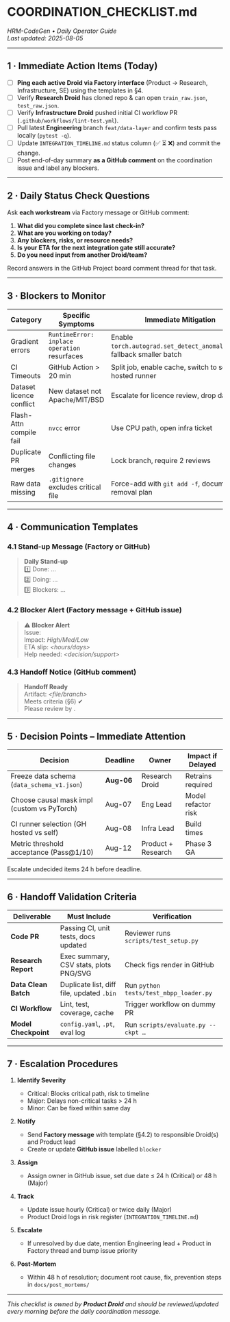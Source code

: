 # COORDINATION_CHECKLIST.md  
_HRM-CodeGen • Daily Operator Guide_  
_Last updated: 2025-08-05_

---

## 1 · Immediate Action Items (Today)

- [ ] **Ping each active Droid via Factory interface** (Product → Research, Infrastructure, SE) using the templates in §4.  
- [ ] Verify **Research Droid** has cloned repo & can open `train_raw.json`, `test_raw.json`.  
- [ ] Verify **Infrastructure Droid** pushed initial CI workflow PR (`.github/workflows/lint-test.yml`).  
- [ ] Pull latest **Engineering** branch `feat/data-layer` and confirm tests pass locally (`pytest -q`).  
- [ ] Update `INTEGRATION_TIMELINE.md` status column (✅ ⏳ ❌) and commit the change.  
- [ ] Post end-of-day summary **as a GitHub comment** on the coordination issue and label any blockers.

---

## 2 · Daily Status Check Questions

Ask **each workstream** via Factory message or GitHub comment:

1. **What did you complete since last check-in?**  
2. **What are you working on today?**  
3. **Any blockers, risks, or resource needs?**  
4. **Is your ETA for the next integration gate still accurate?**  
5. **Do you need input from another Droid/team?**

Record answers in the GitHub Project board comment thread for that task.

---

## 3 · Blockers to Monitor

| Category | Specific Symptoms | Immediate Mitigation |
|----------|-------------------|----------------------|
| Gradient errors | `RuntimeError: inplace operation` resurfaces | Enable `torch.autograd.set_detect_anomaly(True)`, fallback smaller batch |
| CI Timeouts | GitHub Action > 20 min | Split job, enable cache, switch to self-hosted runner |
| Dataset licence conflict | New dataset not Apache/MIT/BSD | Escalate for licence review, drop dataset |
| Flash-Attn compile fail | `nvcc` error | Use CPU path, open infra ticket |
| Duplicate PR merges | Conflicting file changes | Lock branch, require 2 reviews |
| Raw data missing | `.gitignore` excludes critical file | Force-add with `git add -f`, document removal plan |

---

## 4 · Communication Templates

### 4.1  Stand-up Message (Factory or GitHub)

> **Daily Stand-up**  
> 1️⃣ Done: …  
> 2️⃣ Doing: …  
> 3️⃣ Blockers: …

### 4.2  Blocker Alert (Factory message + GitHub issue)

> **⚠️ Blocker Alert**  
> Issue: _<brief description>_  
> Impact: _High/Med/Low_  
> ETA slip: _<hours/days>_  
> Help needed: _<decision/support>_

### 4.3  Handoff Notice (GitHub comment)

> **Handoff Ready**  
> Artifact: _<file/branch>_  
> Meets criteria (§6) ✔  
> Please review by _<date>_.

---

## 5 · Decision Points – Immediate Attention

| Decision | Deadline | Owner | Impact if Delayed |
|----------|----------|-------|-------------------|
| Freeze data schema (`data_schema_v1.json`) | **Aug-06** | Research Droid | Retrains required |
| Choose causal mask impl (custom vs PyTorch) | Aug-07 | Eng Lead | Model refactor risk |
| CI runner selection (GH hosted vs self) | Aug-08 | Infra Lead | Build times |
| Metric threshold acceptance (Pass@1/10) | Aug-12 | Product + Research | Phase 3 GA |

Escalate undecided items 24 h before deadline.

---

## 6 · Handoff Validation Criteria

| Deliverable | Must Include | Verification |
|-------------|--------------|--------------|
| **Code PR** | Passing CI, unit tests, docs updated | Reviewer runs `scripts/test_setup.py` |
| **Research Report** | Exec summary, CSV stats, plots PNG/SVG | Check figs render in GitHub |
| **Data Clean Batch** | Duplicate list, diff file, updated `.bin` | Run `python tests/test_mbpp_loader.py` |
| **CI Workflow** | Lint, test, coverage, cache | Trigger workflow on dummy PR |
| **Model Checkpoint** | `config.yaml`, `.pt`, eval log | Run `scripts/evaluate.py --ckpt …` |

---

## 7 · Escalation Procedures

1. **Identify Severity**  
   - Critical: Blocks critical path, risk to timeline  
   - Major: Delays non-critical tasks > 24 h  
   - Minor: Can be fixed within same day

2. **Notify**  
   - Send **Factory message** with template (§4.2) to responsible Droid(s) and Product lead  
   - Create or update **GitHub issue** labelled `blocker`

3. **Assign**  
   - Assign owner in GitHub issue, set due date ≤ 24 h (Critical) or 48 h (Major)

4. **Track**  
   - Update issue hourly (Critical) or twice daily (Major)  
   - Product Droid logs in risk register (`INTEGRATION_TIMELINE.md`)

5. **Escalate**  
   - If unresolved by due date, mention Engineering lead + Product in Factory thread and bump issue priority

6. **Post-Mortem**  
   - Within 48 h of resolution; document root cause, fix, prevention steps in `docs/post_mortems/`

---

_This checklist is owned by **Product Droid** and should be reviewed/updated every morning before the daily coordination message._  
